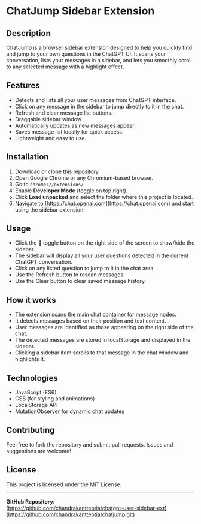 # ChatJump Sidebar Extension

## Description
ChatJump is a browser sidebar extension designed to help you quickly find and jump to your own questions in the ChatGPT UI. It scans your conversation, lists your messages in a sidebar, and lets you smoothly scroll to any selected message with a highlight effect.

## Features
- Detects and lists all your user messages from ChatGPT interface.
- Click on any message in the sidebar to jump directly to it in the chat.
- Refresh and clear message list buttons.
- Draggable sidebar window.
- Automatically updates as new messages appear.
- Saves message list locally for quick access.
- Lightweight and easy to use.

## Installation
1. Download or clone this repository.
2. Open Google Chrome or any Chromium-based browser.
3. Go to `chrome://extensions/`
4. Enable **Developer Mode** (toggle on top right).
5. Click **Load unpacked** and select the folder where this project is located.
6. Navigate to [https://chat.openai.com](https://chat.openai.com) and start using the sidebar extension.

## Usage
- Click the 👋 toggle button on the right side of the screen to show/hide the sidebar.
- The sidebar will display all your user questions detected in the current ChatGPT conversation.
- Click on any listed question to jump to it in the chat area.
- Use the Refresh button to rescan messages.
- Use the Clear button to clear saved message history.

## How it works
- The extension scans the main chat container for message nodes.
- It detects messages based on their position and text content.
- User messages are identified as those appearing on the right side of the chat.
- The detected messages are stored in localStorage and displayed in the sidebar.
- Clicking a sidebar item scrolls to that message in the chat window and highlights it.

## Technologies
- JavaScript (ES6)
- CSS (for styling and animations)
- LocalStorage API
- MutationObserver for dynamic chat updates

## Contributing
Feel free to fork the repository and submit pull requests. Issues and suggestions are welcome!

## License
This project is licensed under the MIT License.

---

**GitHub Repository:**  
[https://github.com/chandrakantteotia/chatgpt-user-sidebar-ext](https://github.com/chandrakantteotia/chatjump.git)

